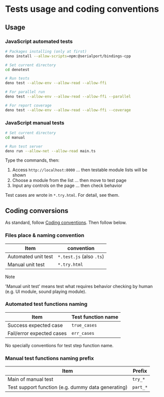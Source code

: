 # Tests usage and coding conventions

## Usage

### JavaScript automated tests

```sh
# Packages installing (only at first)
deno install --allow-scripts=npm:@serialport/bindings-cpp

# Set current directory
cd denotest

# Run tests
deno test --allow-env --allow-read --allow-ffi

# For parallel run
deno test --allow-env --allow-read --allow-ffi --parallel

# For report coverage
deno test --allow-env --allow-read --allow-ffi --coverage
```

### JavaScript manual tests

```sh
# Set current directory
cd manual

# Run test server
deno run --allow-net --allow-read main.ts
```

Type the commands, then:

1. Access `http://localhost:8000` ... then testable module lists will be shown
2. Choose a module from the list ... then move to test page
3. Input any controls on the page ... then check behavior

Test cases are wrote in `*.try.html`. For detail, see them.

## Coding conversions

As standard, follow [Coding conventions](../../CONTRIBUTING.md#coding-conventions). Then follow below.

### Files place & naming convention

| Item                | convention               |
| ------------------- | ------------------------ |
| Automated unit test | `*.test.js` (also `.ts`) |
| Manual unit test    | `*.try.html`             |

> [!NOTE]
>
> 'Manual unit test' means test what requires behavior checking by human (e.g. UI module, sound playing module).

### Automated test functions naming

| Item                      | Test function name |
| ------------------------- | ------------------ |
| Success expected case     | `true_cases`       |
| Fail/error expected cases | `err_cases`        |

No specially conventions for test step function name.

### Manual test functions naming prefix

| Item                                               | Prefix   |
| -------------------------------------------------- | -------- |
| Main of manual test                                | `try_*`  |
| Test support function (e.g. dummy data generating) | `part_*` |
